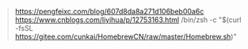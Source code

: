 > https://pengfeixc.com/blog/607d8da8a271d106beb00a6c
> https://www.cnblogs.com/liyihua/p/12753163.html
> /bin/zsh -c "$(curl -fsSL https://gitee.com/cunkai/HomebrewCN/raw/master/Homebrew.sh)"